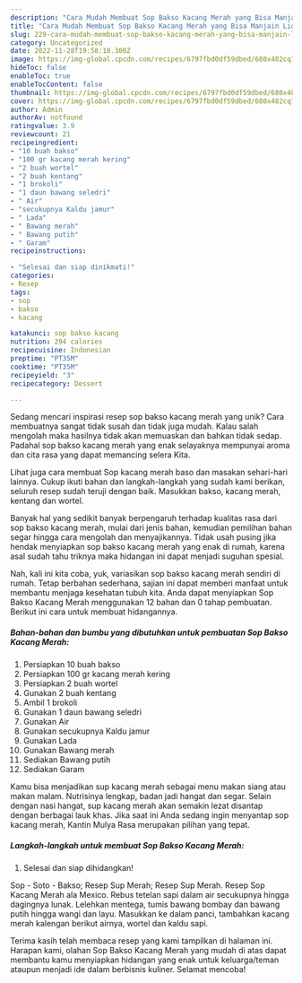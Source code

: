 ```yaml
---
description: "Cara Mudah Membuat Sop Bakso Kacang Merah yang Bisa Manjain Lidah"
title: "Cara Mudah Membuat Sop Bakso Kacang Merah yang Bisa Manjain Lidah"
slug: 229-cara-mudah-membuat-sop-bakso-kacang-merah-yang-bisa-manjain-lidah
category: Uncategorized
date: 2022-11-28T19:58:10.300Z
image: https://img-global.cpcdn.com/recipes/6797fbd0df59dbed/680x482cq70/sop-bakso-kacang-merah-foto-resep-utama.jpg
hideToc: false
enableToc: true
enableTocContent: false
thumbnail: https://img-global.cpcdn.com/recipes/6797fbd0df59dbed/680x482cq70/sop-bakso-kacang-merah-foto-resep-utama.jpg
cover: https://img-global.cpcdn.com/recipes/6797fbd0df59dbed/680x482cq70/sop-bakso-kacang-merah-foto-resep-utama.jpg
author: Admin
authorAv: notfound
ratingvalue: 3.9
reviewcount: 21
recipeingredient:
- "10 buah bakso"
- "100 gr kacang merah kering"
- "2 buah wortel"
- "2 buah kentang"
- "1 brokoli"
- "1 daun bawang seledri"
- " Air"
- "secukupnya Kaldu jamur"
- " Lada"
- " Bawang merah"
- " Bawang putih"
- " Garam"
recipeinstructions:

- "Selesai dan siap dinikmati!"
categories:
- Resep
tags:
- sop
- bakso
- kacang

katakunci: sop bakso kacang 
nutrition: 294 calories
recipecuisine: Indonesian
preptime: "PT35M"
cooktime: "PT35M"
recipeyield: "3"
recipecategory: Dessert

---
```





Sedang mencari inspirasi resep sop bakso kacang merah yang unik? Cara membuatnya sangat tidak susah dan tidak juga mudah. Kalau salah mengolah maka hasilnya tidak akan memuaskan dan bahkan tidak sedap. Padahal sop bakso kacang merah yang enak selayaknya mempunyai aroma dan cita rasa yang dapat memancing selera Kita.





Lihat juga cara membuat Sop kacang merah baso dan masakan sehari-hari lainnya. Cukup ikuti bahan dan langkah-langkah yang sudah kami berikan, seluruh resep sudah teruji dengan baik. Masukkan bakso, kacang merah, kentang dan wortel.

Banyak hal yang sedikit banyak berpengaruh terhadap kualitas rasa dari sop bakso kacang merah, mulai dari jenis bahan, kemudian pemilihan bahan segar hingga cara mengolah dan menyajikannya. Tidak usah pusing jika hendak menyiapkan sop bakso kacang merah yang enak di rumah, karena asal sudah tahu triknya maka hidangan ini dapat menjadi suguhan spesial.






Nah, kali ini kita coba, yuk, variasikan sop bakso kacang merah sendiri di rumah. Tetap berbahan sederhana, sajian ini dapat memberi manfaat untuk membantu menjaga kesehatan tubuh kita. Anda dapat menyiapkan Sop Bakso Kacang Merah menggunakan 12 bahan dan 0 tahap pembuatan. Berikut ini cara untuk membuat hidangannya.

<!--inarticleads1-->

##### Bahan-bahan dan bumbu yang dibutuhkan untuk pembuatan Sop Bakso Kacang Merah:

1. Persiapkan 10 buah bakso
1. Persiapkan 100 gr kacang merah kering
1. Persiapkan 2 buah wortel
1. Gunakan 2 buah kentang
1. Ambil 1 brokoli
1. Gunakan 1 daun bawang seledri
1. Gunakan  Air
1. Gunakan secukupnya Kaldu jamur
1. Gunakan  Lada
1. Gunakan  Bawang merah
1. Sediakan  Bawang putih
1. Sediakan  Garam


Kamu bisa menjadikan sup kacang merah sebagai menu makan siang atau makan malam. Nutrisinya lengkap, badan jadi hangat dan segar. Selain dengan nasi hangat, sup kacang merah akan semakin lezat disantap dengan berbagai lauk khas. Jika saat ini Anda sedang ingin menyantap sop kacang merah, Kantin Mulya Rasa merupakan pilihan yang tepat. 

<!--inarticleads2-->

##### Langkah-langkah untuk membuat Sop Bakso Kacang Merah:


1. Selesai dan siap dihidangkan!

Sop - Soto - Bakso; Resep Sup Merah; Resep Sup Merah. Resep Sop Kacang Merah ala Mexico. Rebus tetelan sapi dalam air secukupnya hingga dagingnya lunak. Lelehkan mentega, tumis bawang bombay dan bawang putih hingga wangi dan layu. Masukkan ke dalam panci, tambahkan kacang merah kalengan berikut airnya, wortel dan kaldu sapi. 

Terima kasih telah membaca resep yang kami tampilkan di halaman ini. Harapan kami, olahan Sop Bakso Kacang Merah yang mudah di atas dapat membantu kamu menyiapkan hidangan yang enak untuk keluarga/teman ataupun menjadi ide dalam berbisnis kuliner. Selamat mencoba!

